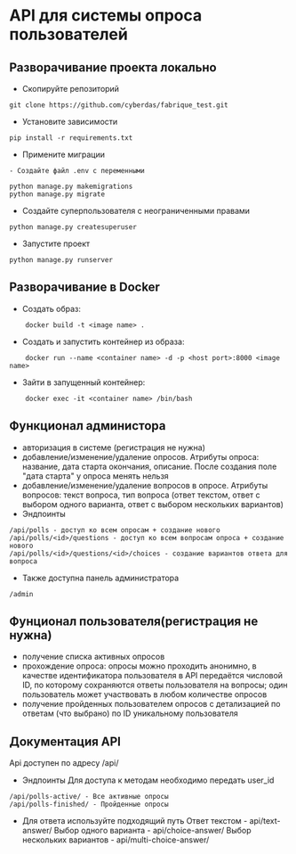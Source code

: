 # API для системы опроса пользователей

## Разворачивание проекта локально

- Скопируйте репозиторий
```
git clone https://github.com/cyberdas/fabrique_test.git
```
- Установите зависимости
```
pip install -r requirements.txt
```
- Примените миграции
```
- Создайте файл .env с переменными

python manage.py makemigrations
python manage.py migrate
```
- Создайте суперпользователя с неограниченными правами
```
python manage.py createsuperuser
```
- Запустите проект
```
python manage.py runserver
```

## Разворачивание в Docker
- Создать образ:
```
    docker build -t <image name> .
```
- Создать и запустить контейнер из образа:
```
    docker run --name <container name> -d -p <host port>:8000 <image name>
```
- Зайти в запущенный контейнер:
```
    docker exec -it <container name> /bin/bash
```
## Функционал администора
- авторизация в системе (регистрация не нужна)
- добавление/изменение/удаление опросов. Атрибуты опроса: название, дата старта окончания, описание. После создания поле "дата старта" у опроса менять нельзя
- добавление/изменение/удаление вопросов в опросе. Атрибуты вопросов: текст вопроса, тип вопроса (ответ текстом, ответ с выбором одного варианта, ответ с выбором нескольких вариантов)
- Эндпоинты
```
/api/polls - доступ ко всем опросам + создание нового
/api/polls/<id>/questions - доступ ко всем вопросам опроса + создание нового
/api/polls/<id>/questions/<id>/choices - создание вариантов ответа для вопроса
```
- Также доступна панель администратора
```
/admin
```
## Фунционал пользователя(регистрация не нужна)
- получение списка активных опросов
- прохождение опроса: опросы можно проходить анонимно, в качестве идентификатора пользователя в API передаётся числовой ID, по которому сохраняются ответы пользователя на вопросы; один пользователь может участвовать в любом количестве опросов
- получение пройденных пользователем опросов с детализацией по ответам (что выбрано) по ID уникальному пользователя
## Документация API
Api доступен по адресу /api/
- Эндпоинты
Для доступа к методам необходимо передать user_id
```
/api/polls-active/ - Все активные опросы
/api/polls-finished/ - Пройденные опросы
```
- Для ответа используйте подходящий путь
Ответ текстом - api/text-answer/
Выбор одного варианта - api/choice-answer/
Выбор нескольких вариантов - api/multi-choice-answer/
